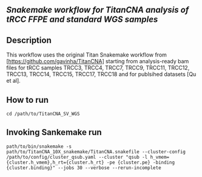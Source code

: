 ## *Snakemake workflow for TitanCNA analysis of tRCC FFPE and standard WGS samples* ##

## Description

This workflow uses the original Titan Snakemake workflow from [https://github.com/gavinha/TitanCNA] starting from analysis-ready bam files for tRCC samples TRCC3, TRCC4, TRCC7, TRCC9, TRCC11, TRCC12, TRCC13, TRCC14, TRCC15, TRCC17, TRCC18 and for publsihed datasets [Qu et al]. 

## How to run

```
cd /path/to/TitanCNA_SV_WGS
```
## Invoking Sankemake run

```
path/to/bin/snakemake -s path/to/TitanCNA_10X_snakemake/TitanCNA.snakefile --cluster-config /path/to/config/cluster_qsub.yaml --cluster "qsub -l h_vmem={cluster.h_vmem},h_rt={cluster.h_rt} -pe {cluster.pe} -binding {cluster.binding}" --jobs 30 --verbose --rerun-incomplete
```

